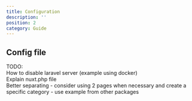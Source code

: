 ```yaml
---
title: Configuration
description: ''
position: 2
category: Guide
---
```


## Config file

TODO:  
How to disable laravel server (example using docker)  
Explain nuxt.php file  
Better separating - consider using 2 pages when necessary and create a specific category - use example from other packages
